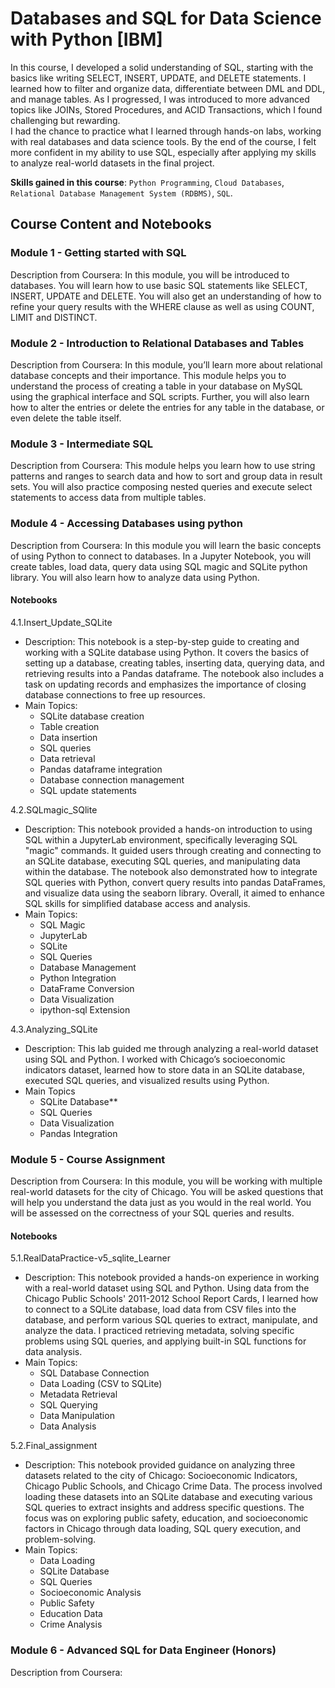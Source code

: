 # Databases and SQL for Data Science with Python [IBM]

In this course, I developed a solid understanding of SQL, starting with the basics like writing SELECT, INSERT, UPDATE, and DELETE statements. I learned how to filter and organize data, differentiate between DML and DDL, and manage tables. As I progressed, I was introduced to more advanced topics like JOINs, Stored Procedures, and ACID Transactions, which I found challenging but rewarding.<br/>
I had the chance to practice what I learned through hands-on labs, working with real databases and data science tools. By the end of the course, I felt more confident in my ability to use SQL, especially after applying my skills to analyze real-world datasets in the final project.<br/>
  
**Skills gained in this course**: `Python Programming`, `Cloud Databases`, `Relational Database Management System (RDBMS)`, `SQL`.

## Course Content and Notebooks

### Module 1 - Getting started with SQL

Description from Coursera: In this module, you will be introduced to databases. You will learn how to use basic SQL statements like SELECT, INSERT, UPDATE and DELETE. You will also get an understanding of how to refine your query results with the WHERE clause as well as using COUNT, LIMIT and DISTINCT.

### Module 2 - Introduction to Relational Databases and Tables

Description from Coursera: In this module, you’ll learn more about relational database concepts and their importance. This module helps you to understand the process of creating a table in your database on MySQL using the graphical interface and SQL scripts. Further, you will also learn how to alter the entries or delete the entries for any table in the database, or even delete the table itself.

### Module 3 - Intermediate SQL

Description from Coursera: This module helps you learn how to use string patterns and ranges to search data and how to sort and group data in result sets. You will also practice composing nested queries and execute select statements to access data from multiple tables.

### Module 4 - Accessing Databases using python

Description from Coursera: In this module you will learn the basic concepts of using Python to connect to databases. In a Jupyter Notebook, you will create tables, load data, query data using SQL magic and SQLite python library. You will also learn how to analyze data using Python.

#### Notebooks

4.1.Insert_Update_SQLite
- Description: This notebook is a step-by-step guide to creating and working with a SQLite database using Python. It covers the basics of setting up a database, creating tables, inserting data, querying data, and retrieving results into a Pandas dataframe. The notebook also includes a task on updating records and emphasizes the importance of closing database connections to free up resources.<br/>
- Main Topics:
    - SQLite database creation
    - Table creation
    - Data insertion
    - SQL queries
    - Data retrieval
    - Pandas dataframe integration
    - Database connection management
    - SQL update statements

4.2.SQLmagic_SQlite
- Description: This notebook provided a hands-on introduction to using SQL within a JupyterLab environment, specifically leveraging SQL "magic" commands. It guided users through creating and connecting to an SQLite database, executing SQL queries, and manipulating data within the database. The notebook also demonstrated how to integrate SQL queries with Python, convert query results into pandas DataFrames, and visualize data using the seaborn library. Overall, it aimed to enhance SQL skills for simplified database access and analysis.<br/>
- Main Topics: 
    - SQL Magic
    - JupyterLab
    - SQLite
    - SQL Queries
    - Database Management
    - Python Integration
    - DataFrame Conversion
    - Data Visualization
    - ipython-sql Extension

4.3.Analyzing_SQLite
- Description: This lab guided me through analyzing a real-world dataset using SQL and Python. I worked with Chicago’s socioeconomic indicators dataset, learned how to store data in an SQLite database, executed SQL queries, and visualized results using Python.<br/>
- Main Topics
    - SQLite Database**
    - SQL Queries
    - Data Visualization
    - Pandas Integration


### Module 5 - Course Assignment

Description from Coursera: In this module, you will be working with multiple real-world datasets for the city of Chicago. You will be asked questions that will help you understand the data just as you would in the real world. You will be assessed on the correctness of your SQL queries and results.

#### Notebooks

5.1.RealDataPractice-v5_sqlite_Learner
- Description: This notebook provided a hands-on experience in working with a real-world dataset using SQL and Python. Using data from the Chicago Public Schools' 2011-2012 School Report Cards, I learned how to connect to a SQLite database, load data from CSV files into the database, and perform various SQL queries to extract, manipulate, and analyze the data. I practiced retrieving metadata, solving specific problems using SQL queries, and applying built-in SQL functions for data analysis.<br/>
- Main Topics:
    - SQL Database Connection
    - Data Loading (CSV to SQLite)
    - Metadata Retrieval
    - SQL Querying
    - Data Manipulation
    - Data Analysis

5.2.Final_assignment
- Description: This notebook provided guidance on analyzing three datasets related to the city of Chicago: Socioeconomic Indicators, Chicago Public Schools, and Chicago Crime Data. The process involved loading these datasets into an SQLite database and executing various SQL queries to extract insights and address specific questions. The focus was on exploring public safety, education, and socioeconomic factors in Chicago through data loading, SQL query execution, and problem-solving.<br/>
- Main Topics:
    - Data Loading
    - SQLite Database
    - SQL Queries
    - Socioeconomic Analysis
    - Public Safety
    - Education Data
    - Crime Analysis

### Module 6 - Advanced SQL for Data Engineer (Honors)

Description from Coursera: